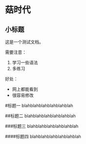 菇时代
========

小标题
------

这是一个测试文档。

需要注意：
1. 学习一些语法
2. 多练习

好处：
+ 网上都能看到
+ 很容易修改

#标题一
blahblahblahblahblahblah

##标题二
blahblahblahblahblahblah

###标题三
blahblahblahblahblahblah

####标题四
blahblahblahblahblahblah
